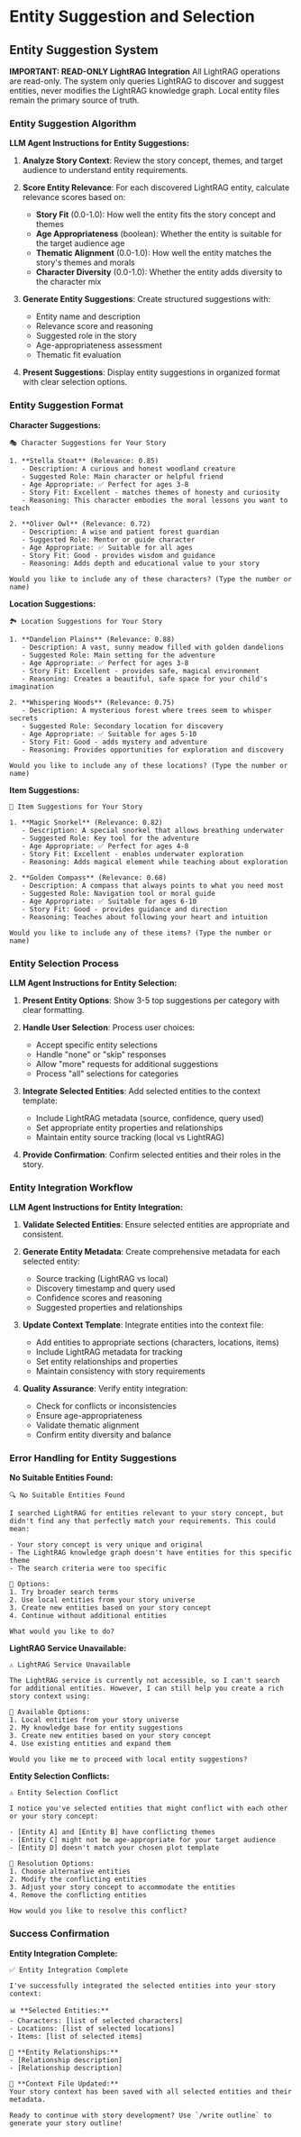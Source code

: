 <!-- Powered by BMAD™ Core -->

# Entity Suggestion and Selection

## Entity Suggestion System

**IMPORTANT: READ-ONLY LightRAG Integration**
All LightRAG operations are read-only. The system only queries LightRAG to discover and suggest entities, never modifies the LightRAG knowledge graph. Local entity files remain the primary source of truth.

### Entity Suggestion Algorithm

**LLM Agent Instructions for Entity Suggestions:**

1. **Analyze Story Context**: Review the story concept, themes, and target audience to understand entity requirements.

2. **Score Entity Relevance**: For each discovered LightRAG entity, calculate relevance scores based on:
   - **Story Fit** (0.0-1.0): How well the entity fits the story concept and themes
   - **Age Appropriateness** (boolean): Whether the entity is suitable for the target audience age
   - **Thematic Alignment** (0.0-1.0): How well the entity matches the story's themes and morals
   - **Character Diversity** (0.0-1.0): Whether the entity adds diversity to the character mix

3. **Generate Entity Suggestions**: Create structured suggestions with:
   - Entity name and description
   - Relevance score and reasoning
   - Suggested role in the story
   - Age-appropriateness assessment
   - Thematic fit evaluation

4. **Present Suggestions**: Display entity suggestions in organized format with clear selection options.

### Entity Suggestion Format

**Character Suggestions:**
```
🎭 Character Suggestions for Your Story

1. **Stella Stoat** (Relevance: 0.85)
   - Description: A curious and honest woodland creature
   - Suggested Role: Main character or helpful friend
   - Age Appropriate: ✅ Perfect for ages 3-8
   - Story Fit: Excellent - matches themes of honesty and curiosity
   - Reasoning: This character embodies the moral lessons you want to teach

2. **Oliver Owl** (Relevance: 0.72)
   - Description: A wise and patient forest guardian
   - Suggested Role: Mentor or guide character
   - Age Appropriate: ✅ Suitable for all ages
   - Story Fit: Good - provides wisdom and guidance
   - Reasoning: Adds depth and educational value to your story

Would you like to include any of these characters? (Type the number or name)
```

**Location Suggestions:**
```
🏞️ Location Suggestions for Your Story

1. **Dandelion Plains** (Relevance: 0.88)
   - Description: A vast, sunny meadow filled with golden dandelions
   - Suggested Role: Main setting for the adventure
   - Age Appropriate: ✅ Perfect for ages 3-8
   - Story Fit: Excellent - provides safe, magical environment
   - Reasoning: Creates a beautiful, safe space for your child's imagination

2. **Whispering Woods** (Relevance: 0.75)
   - Description: A mysterious forest where trees seem to whisper secrets
   - Suggested Role: Secondary location for discovery
   - Age Appropriate: ✅ Suitable for ages 5-10
   - Story Fit: Good - adds mystery and adventure
   - Reasoning: Provides opportunities for exploration and discovery

Would you like to include any of these locations? (Type the number or name)
```

**Item Suggestions:**
```
🎒 Item Suggestions for Your Story

1. **Magic Snorkel** (Relevance: 0.82)
   - Description: A special snorkel that allows breathing underwater
   - Suggested Role: Key tool for the adventure
   - Age Appropriate: ✅ Perfect for ages 4-8
   - Story Fit: Excellent - enables underwater exploration
   - Reasoning: Adds magical element while teaching about exploration

2. **Golden Compass** (Relevance: 0.68)
   - Description: A compass that always points to what you need most
   - Suggested Role: Navigation tool or moral guide
   - Age Appropriate: ✅ Suitable for ages 6-10
   - Story Fit: Good - provides guidance and direction
   - Reasoning: Teaches about following your heart and intuition

Would you like to include any of these items? (Type the number or name)
```

### Entity Selection Process

**LLM Agent Instructions for Entity Selection:**

1. **Present Entity Options**: Show 3-5 top suggestions per category with clear formatting.

2. **Handle User Selection**: Process user choices:
   - Accept specific entity selections
   - Handle "none" or "skip" responses
   - Allow "more" requests for additional suggestions
   - Process "all" selections for categories

3. **Integrate Selected Entities**: Add selected entities to the context template:
   - Include LightRAG metadata (source, confidence, query used)
   - Set appropriate entity properties and relationships
   - Maintain entity source tracking (local vs LightRAG)

4. **Provide Confirmation**: Confirm selected entities and their roles in the story.

### Entity Integration Workflow

**LLM Agent Instructions for Entity Integration:**

1. **Validate Selected Entities**: Ensure selected entities are appropriate and consistent.

2. **Generate Entity Metadata**: Create comprehensive metadata for each selected entity:
   - Source tracking (LightRAG vs local)
   - Discovery timestamp and query used
   - Confidence scores and reasoning
   - Suggested properties and relationships

3. **Update Context Template**: Integrate entities into the context file:
   - Add entities to appropriate sections (characters, locations, items)
   - Include LightRAG metadata for tracking
   - Set entity relationships and properties
   - Maintain consistency with story requirements

4. **Quality Assurance**: Verify entity integration:
   - Check for conflicts or inconsistencies
   - Ensure age-appropriateness
   - Validate thematic alignment
   - Confirm entity diversity and balance

### Error Handling for Entity Suggestions

**No Suitable Entities Found:**
```
🔍 No Suitable Entities Found

I searched LightRAG for entities relevant to your story concept, but didn't find any that perfectly match your requirements. This could mean:

- Your story concept is very unique and original
- The LightRAG knowledge graph doesn't have entities for this specific theme
- The search criteria were too specific

🔄 Options:
1. Try broader search terms
2. Use local entities from your story universe
3. Create new entities based on your story concept
4. Continue without additional entities

What would you like to do?
```

**LightRAG Service Unavailable:**
```
⚠️ LightRAG Service Unavailable

The LightRAG service is currently not accessible, so I can't search for additional entities. However, I can still help you create a rich story context using:

🔄 Available Options:
1. Local entities from your story universe
2. My knowledge base for entity suggestions
3. Create new entities based on your story concept
4. Use existing entities and expand them

Would you like me to proceed with local entity suggestions?
```

**Entity Selection Conflicts:**
```
⚠️ Entity Selection Conflict

I notice you've selected entities that might conflict with each other or your story concept:

- [Entity A] and [Entity B] have conflicting themes
- [Entity C] might not be age-appropriate for your target audience
- [Entity D] doesn't match your chosen plot template

🔄 Resolution Options:
1. Choose alternative entities
2. Modify the conflicting entities
3. Adjust your story concept to accommodate the entities
4. Remove the conflicting entities

How would you like to resolve this conflict?
```

### Success Confirmation

**Entity Integration Complete:**
```
✅ Entity Integration Complete

I've successfully integrated the selected entities into your story context:

📊 **Selected Entities:**
- Characters: [list of selected characters]
- Locations: [list of selected locations]  
- Items: [list of selected items]

🔗 **Entity Relationships:**
- [Relationship description]
- [Relationship description]

💾 **Context File Updated:**
Your story context has been saved with all selected entities and their metadata.

Ready to continue with story development? Use `/write outline` to generate your story outline!
```
